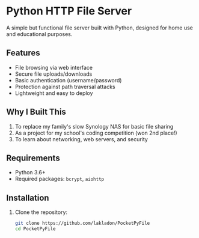 # Python HTTP File Server

A simple but functional file server built with Python, designed for home use and educational purposes.

## Features

- File browsing via web interface
- Secure file uploads/downloads
- Basic authentication (username/password)
- Protection against path traversal attacks
- Lightweight and easy to deploy

## Why I Built This

1. To replace my family's slow Synology NAS for basic file sharing
2. As a project for my school's coding competition (won 2nd place!)
3. To learn about networking, web servers, and security

## Requirements

- Python 3.6+
- Required packages: `bcrypt`, `aiohttp`

## Installation

1. Clone the repository:
   ```bash
   git clone https://github.com/lakladon/PocketPyFile
   cd PocketPyFile
